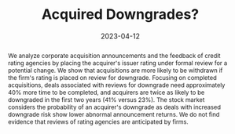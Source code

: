 ---
title: 'Acquired Downgrades?'

# Authors
# If you created a profile for a user (e.g. the default `admin` user), write the username (folder name) here
# and it will be replaced with their full name and linked to their profile.
authors:
  - Florian Kiesel
  - admin

# Author notes (optional)
author_notes:
  #- 'Equal contribution'
  #- 'Equal contribution'

date: '2023-04-12'
doi: '10.2139/ssrn.4324428 '
url_source: 'https://papers.ssrn.com/sol3/papers.cfm?abstract_id=4324428'

# Schedule page publish date (NOT publication's date).
#publishDate: '2023-01-01T00:00:00Z'

# Publication type.
# Accepts a single type but formatted as a YAML list (for Hugo requirements).
# Enter a publication type from the CSL standard.
publication_types: ['conference-journal']

# Publication name and optional abbreviated publication name.
publication: "*Financial Markets and Corporate Governance Conference (FMCG 2023), Melbourne, Australia, April 12-14, 2023*"
#publication_short: In *Scientific Reports*

abstract: We analyze corporate acquisition announcements and the feedback of credit rating agencies by placing the acquirer's issuer rating under formal review for a potential change. We show that acquisitions are more likely to be withdrawn if the firm's rating is placed on review for downgrade. Focusing on completed acquisitions, deals associated with reviews for downgrade need approximately 40% more time to be completed, and acquirers are twice as likely to be downgraded in the first two years (41% versus 23%). The stock market considers the probability of an acquirer's downgrade as deals with increased downgrade risk show lower abnormal announcement returns. We do not find evidence that reviews of rating agencies are anticipated by firms. 

# Summary. An optional shortened abstract.
#summary: Lorem ipsum dolor sit amet, consectetur adipiscing elit. Duis posuere tellus ac convallis placerat. Proin tincidunt magna sed ex sollicitudin condimentum.

tags: 
- data science
- credit ratings
- market efficiency
- darmstadt
- finance
- conference

# Display this page in the Featured widget?
featured: false

# Featured image
# To use, add an image named `featured.jpg/png` to your page's folder. 
image:
  caption: 'Image credit: Kevin Riehl'
  focal_point: ""
  preview_only: false


---